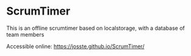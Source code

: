 # ScrumTimer

This is an offline scrumtimer based on localstorage, with a database of team members

Accessible online: https://josste.github.io/ScrumTimer/
